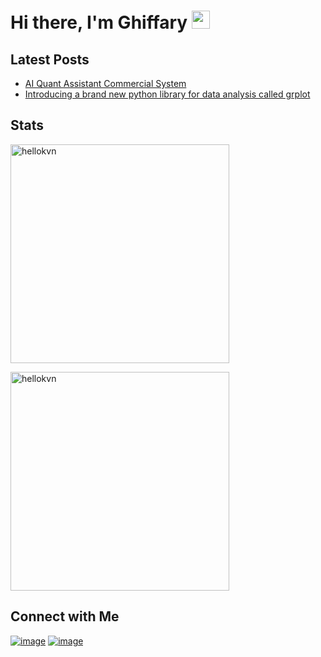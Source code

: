 # Hi there, I'm Ghiffary <img src="https://github.com/TheDudeThatCode/TheDudeThatCode/blob/master/Assets/Hi.gif" width="29px">

## Latest Posts

- [AI Quant Assistant Commercial System](https://github.com/ghiffaryr/AIQuantAssistant)
- [Introducing a brand new python library for data analysis called grplot](https://twitter.com/grplot/status/1545420206117244933)

## Stats

<p>
<img width="350px" src="https://github-readme-stats.vercel.app/api/top-langs?username=ghiffaryr&show_icons=true&theme=tokyonight&locale=en&layout=compact&hide_border=true" alt="hellokvn" />
</p>
<p>
<img width="350px" src="https://github-readme-stats.vercel.app/api?username=ghiffaryr&show_icons=true&theme=tokyonight&locale=en&hide_border=true" alt="hellokvn" />
</p>

## Connect with Me
[![image](https://img.shields.io/badge/LinkedIn-0077B5?style=for-the-badge&logo=linkedin&logoColor=white)](https://www.linkedin.com/in/ghiffary-rifqialdi/)
[![image](https://img.shields.io/badge/Gmail-D14836?style=for-the-badge&logo=gmail&logoColor=white)](mailto:grifqialdi@gmail.com)
